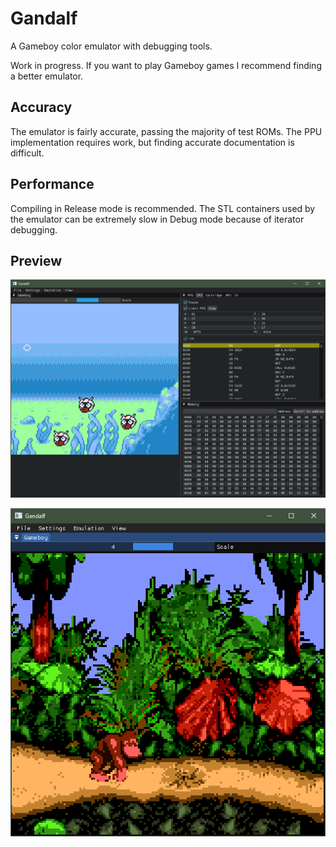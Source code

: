 # Gandalf

A Gameboy color emulator with debugging tools.

Work in progress. If you want to play Gameboy games I recommend finding a better emulator.

## Accuracy
The emulator is fairly accurate, passing the majority of test ROMs. The PPU implementation requires work, but finding accurate documentation is difficult. 

## Performance
Compiling in Release mode is recommended. The STL containers used by the emulator can be extremely slow in Debug mode because of iterator debugging. 

## Preview
![gold.png](res/gold.png)

![dkc.png](res/dkc.png)